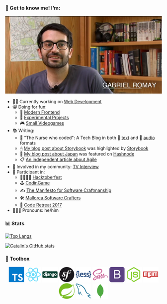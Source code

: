 ### 👋 Get to know me! I’m:

<img alt="Gabriel Romay" src="https://github.com/W01fw00d/W01fw00d/blob/main/interview.png" data-canonical-src="https://github.com/W01fw00d/W01fw00d/blob/main/interview.png" />

- 👨‍💻 Currently working on [Web Development](https://www.linkedin.com/in/%F0%9F%96%B1%EF%B8%8Fgabriel-romay-machado-40050a114/?locale=en_US)
- 😸 Doing for fun:
  - 📲 [Modern Frontend](https://github.com/W01fw00d/cooking-with-amateurs)
  - 🧪 [Experimental Projects](https://github.com/W01fw00d/hashnode-to-anchorfm)
  - 🎮 [Small Videogames](https://github.com/W01fw00d/barbarians)
- 📚 Writing:
  - 💊 "The Nurse who coded": A Tech Blog in both 📄 [text](https://thenursewhocoded.hashnode.dev/) and 🦻 [audio](https://anchor.fm/gabriel-romaymachado/episodes/How-I-learned-to-code-euqd4j) formats
  - 🖱 [My blog post about Storybook](https://thenursewhocoded.hashnode.dev/your-own-components-library-with-storybook) was highlighted by [Storybook](https://twitter.com/storybookjs/status/1405978635299921920?s=19)
  - 🗾 [My blog post about Japan](https://thenursewhocoded.hashnode.dev/life-in-tokyo-as-a-dev) was featured on [Hashnode](https://hashnode.com/must-read/44)
  - 📋 [An independent article about Agile](https://gist.github.com/W01fw00d/6f4dd234e561f89ae3dafd222ecb44f7)
- 🤝 Involved in my community: [TV Interview](https://gist.github.com/W01fw00d/8c80c137d4f0d3c6514cdcefb81290b6)
- 🤗 Participant in:
  - 👩‍👩‍👦‍👦 [Hacktoberfest](https://hacktoberfest.digitalocean.com/)
  - 🕹 [CodinGame](https://www.codingame.com/profile/aa7bf59d70fe3c6f026b5788fd87eeb8411507)
  - ✍ [The Manifesto for Software Craftmanship](https://manifesto.softwarecraftsmanship.org/)
  - 🛠 [Mallorca Software Crafters](https://www.meetup.com/es/Mallorca-Software-Crafters/)
  - 🌄 [Code Retreat 2017](https://www.coderetreat.org/)
- 💁🏻‍♂️ Pronouns: he/him

### 📊 Stats

[![Top Langs](https://github-readme-stats.vercel.app/api/top-langs/?username=W01fw00d&hide=html,css&theme=tokyonight)](https://github.com/anuraghazra/github-readme-stats)

[![Catalin's GitHub stats](https://github-readme-stats.vercel.app/api?username=W01fw00d&theme=tokyonight)](https://github.com/W01fw00d/github-readme-stats)

### 🧰 Toolbox

<div align="center">
  <img src="https://github.com/devicons/devicon/blob/master/icons/typescript/typescript-original.svg" alt="TypeScript Logo" width="50" height="50"/>
  <img src="https://github.com/devicons/devicon/blob/master/icons/react/react-original.svg" alt="React Logo" width="50" height="50"/>
  <img src="https://github.com/devicons/devicon/blob/master/icons/django/django-original.svg" alt="Django Logo" width="50" height="50"/>
  <img src="https://github.com/devicons/devicon/blob/master/icons/symfony/symfony-original.svg" alt="Symfony Logo" width="50" height="50"/>
  <img src="https://github.com/devicons/devicon/blob/master/icons/less/less-plain-wordmark.svg" alt="Less Logo" width="50" height="50"/>
  <img src="https://github.com/devicons/devicon/blob/master/icons/sass/sass-original.svg" alt="Less Logo" width="50" height="50"/>
  <img src="https://github.com/devicons/devicon/blob/master/icons/bootstrap/bootstrap-plain.svg" alt="Bootstrap Logo" width="50" height="50"/>
  <img src="https://github.com/devicons/devicon/blob/master/icons/nodejs/nodejs-original.svg" alt="Node Logo" width="50" height="50"/>
  <img src="https://github.com/devicons/devicon/blob/master/icons/npm/npm-original-wordmark.svg" alt="NPM Logo" width="50" height="50"/>
  <img src="https://github.com/devicons/devicon/blob/master/icons/spring/spring-original.svg" alt="Spring Logo" width="50" height="50"/>
  <img src="https://github.com/devicons/devicon/blob/master/icons/mysql/mysql-original.svg" alt="MySQL Logo" width="50" height="50"/>
  <img src="https://github.com/devicons/devicon/blob/master/icons/mongodb/mongodb-plain.svg" alt="MongoDB Logo" width="50" height="50"/>
</div>
